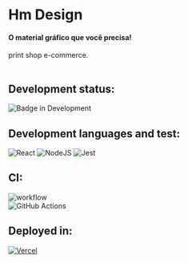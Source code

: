 <h1>Hm Design</h1>
<h4>O material gráfico que você precisa!</h4>
print shop e-commerce.
<br><br>

## Development status:
![Badge in Development](http://img.shields.io/static/v1?label=STATUS&message=IN%20DEVELOPMENT&color=GREEN&style=for-the-badge)

## Development languages and test:
![React](https://img.shields.io/badge/react-%2320232a.svg?style=for-the-badge&logo=react&logoColor=%2361DAFB)
![NodeJS](https://img.shields.io/badge/node.js-6DA55F?style=for-the-badge&logo=node.js&logoColor=white)
![Jest](https://img.shields.io/badge/-jest-%23C21325?style=for-the-badge&logo=jest&logoColor=white)
## CI:
![workflow](https://github.com/hernandemonteiro/hm_design_front/actions/workflows/CI.yml/badge.svg)
<br>
![GitHub Actions](https://img.shields.io/badge/github%20actions-%232671E5.svg?style=for-the-badge&logo=githubactions&logoColor=white)
## Deployed in:
[![Vercel](https://img.shields.io/badge/vercel-%23000000.svg?style=for-the-badge&logo=vercel&logoColor=white)](https://hm-design.vercel.app/)

